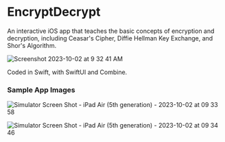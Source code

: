 #  EncryptDecrypt

An interactive iOS app that teaches the basic concepts of encryption and decryption, including Ceasar's Cipher, Diffie Hellman Key Exchange, and Shor's Algorithm.

![Screenshot 2023-10-02 at 9 32 41 AM](https://github.com/Papershine/EncryptDecrypt/assets/30367398/74ebc81d-e869-49ca-a749-581d5020e2ca)

Coded in Swift, with SwiftUI and Combine.

### Sample App Images

![Simulator Screen Shot - iPad Air (5th generation) - 2023-10-02 at 09 33 58](https://github.com/Papershine/EncryptDecrypt/assets/30367398/b7e6c7bc-b649-4286-a5e0-d37f4c93e113)

![Simulator Screen Shot - iPad Air (5th generation) - 2023-10-02 at 09 34 46](https://github.com/Papershine/EncryptDecrypt/assets/30367398/5e85472d-9de6-40e8-a3be-3fc5286e79fa)

